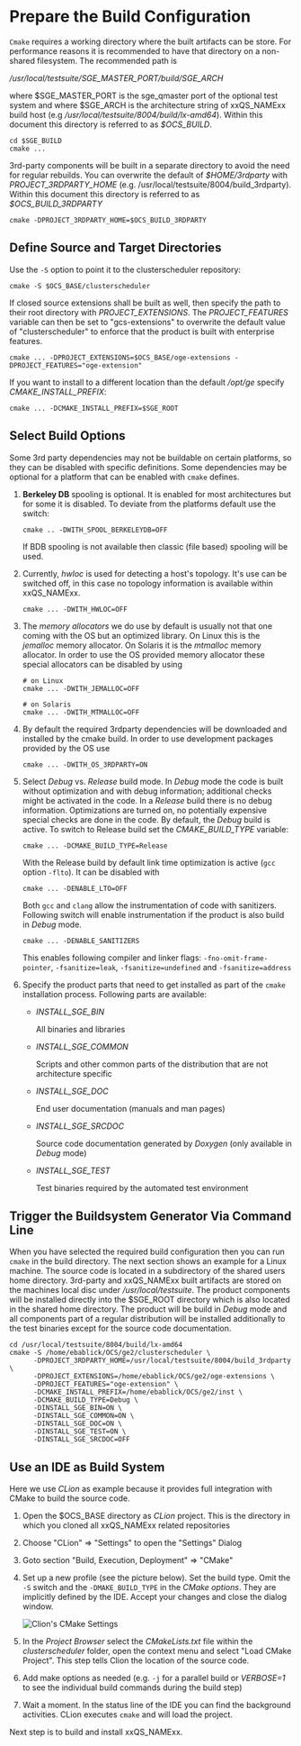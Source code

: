 # Prepare the Build Configuration

`Cmake` requires a working directory where the built artifacts can be store. For performance reasons it is recommended
to have that directory on a non-shared filesystem. The recommended path is

*/usr/local/testsuite/$SGE\_MASTER\_PORT/build/$SGE\_ARCH* 

where \$SGE\_MASTER\_PORT is the sge\_qmaster port of the optional test system and where 
\$SGE\_ARCH is the architecture string of xxQS_NAMExx build
host (e.g */usr/local/testsuite/8004/build/lx-amd64*). Within this document this directory is referred
to as *\$OCS\_BUILD*.

```
cd $SGE_BUILD
cmake ... 
```

3rd-party components will be built in a separate directory to avoid the need for regular rebuilds.
You can overwrite the default of *\$HOME/3rdparty* with *PROJECT\_3RDPARTY\_HOME*
(e.g. /usr/local/testsuite/8004/build\_3rdparty). Within this document this directory is referred
to as *$OCS\_BUILD\_3RDPARTY*

```
cmake -DPROJECT_3RDPARTY_HOME=$OCS_BUILD_3RDPARTY
```

## Define Source and Target Directories

Use the `-S` option to point it to the clusterscheduler repository:
```
cmake -S $OCS_BASE/clusterscheduler
```

If closed source extensions shall be built as well, then specify the path to their root directory
with *PROJECT_EXTENSIONS*. The *PROJECT_FEATURES* variable can then be set to "gcs-extensions" to overwrite
the default value of "clusterscheduler" to enforce that the product is built with enterprise features.

```
cmake ... -DPROJECT_EXTENSIONS=$OCS_BASE/oge-extensions -DPROJECT_FEATURES="oge-extension"
```

If you want to install to a different location than the default */opt/ge* specify *CMAKE_INSTALL_PREFIX*:

```
cmake ... -DCMAKE_INSTALL_PREFIX=$SGE_ROOT
```

## Select Build Options

Some 3rd party dependencies may not be buildable on certain platforms, so they can be disabled with specific
definitions. Some dependencies may be optional for a platform that can be enabled with `cmake` defines.

1. **Berkeley DB** spooling is optional. It is enabled for most architectures but for some it is disabled.
   To deviate from the platforms default use the switch:
   ```
   cmake .. -DWITH_SPOOL_BERKELEYDB=OFF
   ```
   If BDB spooling is not available then classic (file based) spooling will be used.

2. Currently, *hwloc* is used for detecting a host's topology.
   It's use can be switched off, in this case no topology information is available within xxQS_NAMExx.

   ```
   cmake ... -DWITH_HWLOC=OFF
   ```

3. The *memory allocators* we do use by default is usually not that one coming with the OS but an optimized library.
   On Linux this is the *jemalloc* memory allocator. On Solaris it is the *mtmalloc* memory allocator.
   In order to use the OS provided memory allocator these special allocators can be disabled by using
   ```
   # on Linux
   cmake ... -DWITH_JEMALLOC=OFF

   # on Solaris
   cmake ... -DWITH_MTMALLOC=OFF
   ```
   
4. By default the required 3rdparty dependencies will be downloaded and installed by the cmake build.
   In order to use development packages provided by the OS use
   ```shell
   cmake ... -DWITH_OS_3RDPARTY=ON
   ```
   
5. Select *Debug* vs. *Release* build mode. In *Debug* mode the code is built without optimization and with
   debug information; additional checks might be activated in the code. In a *Release* build there is no debug
   information. Optimizations are turned on, no potentially expensive special checks are done in the code. By
   default, the *Debug* build is active. To switch to Release build set the *CMAKE_BUILD_TYPE* variable:
   ```
   cmake ... -DCMAKE_BUILD_TYPE=Release
   ```
   With the Release build by default link time optimization is active (`gcc` option `-flto`).
   It can be disabled with
   ```
   cmake ... -DENABLE_LTO=OFF
   ```
   Both `gcc` and `clang` allow the instrumentation of code with sanitizers. Following switch will enable
   instrumentation if the product is also build in *Debug* mode.
   ```
   cmake ... -DENABLE_SANITIZERS
   ```
   This enables following compiler and linker flags:  `-fno-omit-frame-pointer`, `-fsanitize=leak`,
   `-fsanitize=undefined` and `-fsanitize=address`

6. Specify the product parts that need to get installed as part of the `cmake` installation process. Following
   parts are available:

    * *INSTALL_SGE_BIN* 
   
      All binaries and libraries
   
    * *INSTALL_SGE_COMMON* 
   
      Scripts and other common parts of the distribution that are not architecture specific
   
    * *INSTALL_SGE_DOC* 
   
      End user documentation (manuals and man pages)

    * *INSTALL_SGE_SRCDOC*

      Source code documentation generated by *Doxygen* (only available in *Debug* mode)
   
    * *INSTALL_SGE_TEST* 
   
      Test binaries required by the automated test environment
   

## Trigger the Buildsystem Generator Via Command Line

When you have selected the required build configuration then you can run `cmake` in the build directory.
The next section shows an example for a Linux machine. The source code is located in a subdirectory of the
shared users home directory. 3rd-party and xxQS_NAMExx built artifacts are stored on the machines local disc under
*/usr/local/testsuite*. The product components will be installed directly into the $SGE_ROOT directory
which is also located in the shared home directory. The product will be build in *Debug* mode and all components
part of a regular distribution will be installed additionally to the test binaries except for the source code
documentation.

```
cd /usr/local/testsuite/8004/build/lx-amd64
cmake -S /home/ebablick/OCS/ge2/clusterscheduler \
      -DPROJECT_3RDPARTY_HOME=/usr/local/testsuite/8004/build_3rdparty \
      -DPROJECT_EXTENSIONS=/home/ebablick/OCS/ge2/oge-extensions \
      -DPROJECT_FEATURES="oge-extension" \
      -DCMAKE_INSTALL_PREFIX=/home/ebablick/OCS/ge2/inst \
      -DCMAKE_BUILD_TYPE=Debug \
      -DINSTALL_SGE_BIN=ON \
      -DINSTALL_SGE_COMMON=ON \
      -DINSTALL_SGE_DOC=ON \
      -DINSTALL_SGE_TEST=ON \
      -DINSTALL_SGE_SRCDOC=OFF
```

## Use an IDE as Build System

Here we use *CLion* as example because it provides full integration with CMake to build the source code.

1) Open the $OCS\_BASE directory as *CLion* project. This is the directory in which you cloned all
   xxQS_NAMExx related repositories   
2) Choose "CLion" => "Settings" to open the "Settings" Dialog
3) Goto section "Build, Execution, Deployment" => "CMake"
4) Set up a new profile (see the picture below). Set the build type. Omit the `-S` switch and the `-DMAKE_BUILD_TYPE` 
   in the *CMake options*. They are implicitly defined by the IDE. Accept your changes and close the dialog window.
 
   ![Clion's CMake Settings](__INPUT_DIR__/clion_settings_cmake.png)

5) In the *Project Browser* select the *CMakeLists.txt* file within the
   *clusterscheduler* folder, open the context menu and select "Load CMake Project". This step tells Clion the location of 
   the source code.
6) Add make options as needed (e.g. `-j` for a parallel build or *VERBOSE=1* to see the individual build commands
   during the build step)
7) Wait a moment. In the status line of the IDE you can find the background activities. CLion executes `cmake` and
   will load the project.

Next step is to build and install xxQS_NAMExx.

[//]: # (Eeach file has to end with two emty lines)

